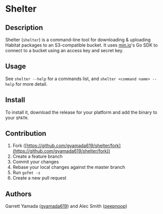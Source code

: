 # Shelter

## Description
Shelter (`shelter`) is a command-line tool for downloading & uploading Habitat packages to an S3-compatible bucket. It uses [min.io](min.io)'s Go SDK to connect to a bucket using an access key and secret key.

## Usage

See `shelter --help` for a commands list, and `shelter <command name> --help` for more detail.

## Install

To install it, download the release for your platform and add the binary to your `$PATH`. 

## Contribution

1. Fork ([https://github.com/gyamada619/shelter/fork](https://github.com/gyamada619/shelter/fork))
2. Create a feature branch
3. Commit your changes
4. Rebase your local changes against the master branch
5. Run `gofmt -s`
6. Create a new pull request

## Authors

Garrett Yamada ([gyamada619](https://github.com/gyamada619)) and Alec Smith ([peepnoop](https://github.com/peepnoop))
